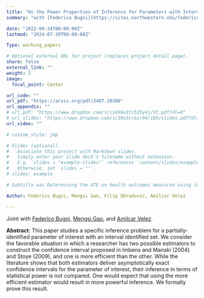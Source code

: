```yaml
---
title: "On the Power Properties of Inference for Parameters with Interval Identified Sets"
summary: "with [Federico Bugni](https://sites.northwestern.edu/federicobugni/), [Mengsi Gao](https://sites.google.com/view/mengsi-gao/), and [Amilcar Velez](https://www.amilcarvelez.com/) (Submitted)."

date: "2022-09-24T00:00:00Z"
lastmod: "2024-07-29T00:00:00Z"

Type: working_papers

# Optional external URL for project (replaces project detail page).
share: false
external_link: ""
weight: 3
image:
  focal_point: Center

url_code: ""
url_pdf: "https://arxiv.org/pdf/2407.20386"
url_appendix: ""
# url_pdf: "https://www.dropbox.com/s/csk96o3tz535y4j/VI.pdf?dl=0"
# url_slides: "https://www.dropbox.com/s/39x3crbir04ri8h/slides.pdf?dl=0"
url_video: ""

# custom_style: jmp

# Slides (optional).
#   Associate this project with Markdown slides.
#   Simply enter your slide deck's filename without extension.
#   E.g. `slides = "example-slides"` references `content/slides/example-slides.md`.
#   Otherwise, set `slides = ""`.
# slides: example

# Subtitle was Determining the ATE on health outcomes measured using imperfect diagnostic tests in randomized controlled trials.

Author: Federico Bugni, Mengsi Gao, Filip Obradović, Amilcar Velez 

---
```


Joint with [Federico Bugni](https://sites.northwestern.edu/federicobugni/), [Mengsi Gao](https://sites.google.com/view/mengsi-gao/), and [Amilcar Velez](https://www.amilcarvelez.com/). 

**Abstract**: This paper studies a specific inference problem for a partially-identified parameter of interest with an interval identified set. We consider the favorable situation in which a researcher has two possible estimators to construct the confidence interval proposed in Imbens and Manski (2004) and Stoye (2009), and one is more efficient than the other. While the literature shows that both estimators deliver asymptotically exact confidence intervals for the parameter of interest, their inference in terms of statistical power is not compared. One would expect that using the more efficient estimator would result in more powerful inference. We formally prove this result.
